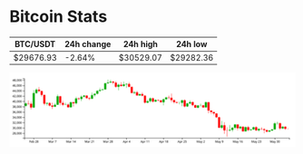 # Bitcoin Stats

BTC/USDT|24h change|24h high|24h low|
|---|---|---|---|
|$29676.93|-2.64%|$30529.07|$29282.36|

<img src="./chart.svg">
